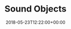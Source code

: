 ---
path: "/soundobjects"
date: "2018-05-23T12:22:00+00:00"
title: "Sound Objects"
tags: ["Virtual Reality"]
thumbnail: "https://i.imgur.com/YePz195.gif"
cover: "so.png"
embed: '<iframe width="100%" height="450" src="https://www.youtube.com/embed/EkB9nE-vQhw?rel=0&amp;controls=0&amp;showinfo=0" frameborder="0" allow="autoplay; encrypted-media" allowfullscreen></iframe>'
about: "Sound Objects is a music composition app in virtual reality that uses physical objects and collisions to trigger different instruments. The experience challenges our perception of physics by allowing the Sound Objects to bend and defy them, resulting in playful physics that embed musical concepts such as repetition, indeterminism and evolution."
links: [['Making-of', 'https://www.youtube.com/watch?v=giU_hnfS8HQ']]
components: [['code', 'C#, HLSL'], ['software', 'Unity3D, Oculus Rift & Touch SDK'], ['3d', 'Ableton Live, Pure Data, Heavy']]
credits: 'Developed with <a target="_blank" href="http://www.scottreitherman.com/">Scott Reitherman</a>'
press: []
excerpt: "Compose music in virtual reality using objects"
---
